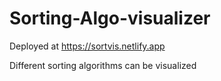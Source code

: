 # Sorting-Algo-visualizer

Deployed at https://sortvis.netlify.app

Different sorting algorithms can be visualized



